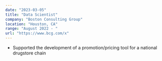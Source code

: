 ```yaml
---
date: "2023-03-05"
title: "Data Scientist"
company: "Boston Consulting Group"
location: "Houston, CA"
range: "August 2022 - "
url: "https://www.bcg.com/x"
---
```


- Supported the development of a promotion/pricing tool for a national drugstore chain

